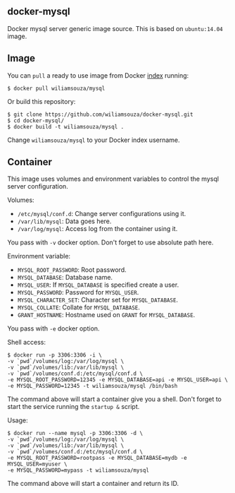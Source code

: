 docker-mysql
------------

Docker mysql server generic image source. This is based on `ubuntu:14.04` image.

Image
-----

You can `pull` a ready to use image from Docker
[index](https://index.docker.io/u/wiliamsouza/) running:

```
$ docker pull wiliamsouza/mysql
```

Or build this repository:

```
$ git clone https://github.com/wiliamsouza/docker-mysql.git
$ cd docker-mysql/
$ docker build -t wiliamsouza/mysql .
```

Change `wiliamsouza/mysql` to your Docker index username.

Container
---------

This image uses volumes and environment variables to control the mysql server
configuration.

Volumes:

* `/etc/mysql/conf.d`: Change server configurations using it.
* `/var/lib/mysql`: Data goes here.
* `/var/log/mysql`: Access log from the container using it.

You pass with `-v` docker option. Don't forget to use absolute path here.

Environment variable:

* `MYSQL_ROOT_PASSWORD`: Root password.
* `MYSQL_DATABASE`: Database name.
* `MYSQL_USER`: If `MYSQL_DATABASE` is specified create a user.
* `MYSQL_PASSWORD`: Password for `MYSQL_USER`.
* `MYSQL_CHARACTER_SET`: Character set for `MYSQL_DATABASE`.
* `MYSQL_COLLATE`: Collate for `MYSQL_DATABASE`.
* `GRANT_HOSTNAME`: Hostname used on `GRANT` for `MYSQL_DATABASE`.

You pass with `-e` docker option.

Shell access:

```
$ docker run -p 3306:3306 -i \
-v `pwd`/volumes/log:/var/log/mysql \
-v `pwd`/volumes/lib:/var/lib/mysql \
-v `pwd`/volumes/conf.d:/etc/mysql/conf.d \
-e MYSQL_ROOT_PASSWORD=12345 -e MYSQL_DATABASE=api -e MYSQL_USER=api \
-e MYSQL_PASSWORD=12345 -t wiliamsouza/mysql /bin/bash
```

The command above will start a container give you a shell. Don't
forget to start the service running the `startup &` script.

Usage:

```
$ docker run --name mysql -p 3306:3306 -d \
-v `pwd`/volumes/log:/var/log/mysql \
-v `pwd`/volumes/lib:/var/lib/mysql \
-v `pwd`/volumes/conf.d:/etc/mysql/conf.d \
-e MYSQL_ROOT_PASSWORD=rootpass -e MYSQL_DATABASE=mydb -e MYSQL_USER=myuser \
-e MYSQL_PASSWORD=mypass -t wiliamsouza/mysql
```

The command above will start a container and return its ID.

